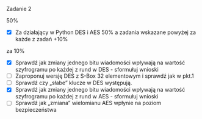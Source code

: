 Zadanie 2

50%

- [x] Za działający w Python DES i AES 50% a zadania wskazane powyżej za każde z zadań +10%

za 10%

- [x] Sprawdź jak zmiany jednego bitu wiadomości wpływają na wartość szyfrogramu po każdej z rund w DES -  sformułuj wnioski
- [ ] Zaproponuj wersję DES z S-Box 32 elementowym i sprawdź jak w pkt.1
- [ ] Sprawdź czy „słabe” klucze w DES występują.  
- [x] Sprawdź jak zmiany jednego bitu wiadomości wpływają na wartość szyfrogramu po każdej z rund w AES -  sformułuj wnioski
- [ ] Sprawdź jak „zmiana” wielomianu AES wpłynie na poziom bezpieczeństwa

